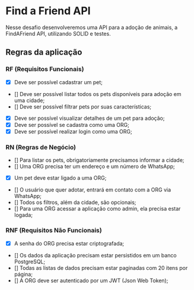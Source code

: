 # Find a Friend API

Nesse desafio desenvolveremos uma API para a adoção de animais, a FindAFriend API, utilizando SOLID e testes.

## Regras da aplicação

### RF (Requisitos Funcionais)
 
 - [X] Deve ser possível cadastrar um pet;
 - [] Deve ser possível listar todos os pets disponíveis para adoção em uma cidade;
 - [] Deve ser possível filtrar pets por suas características;
 - [X] Deve ser possível visualizar detalhes de um pet para adoção;
 - [X] Deve ser possível se cadastra como uma ORG;
 - [X] Deve ser possível realizar login como uma ORG;
 
### RN (Regras de Negócio)

 - [] Para listar os pets, obrigatoriamente precisamos informar a cidade;
 - [] Uma ORG precisa ter um endereço e um número de WhatsApp;
 - [X] Um pet deve estar ligado a uma ORG;
 - [] O usuário que quer adotar, entrará em contato com a ORG via WhatsApp;
 - [] Todos os filtros, além da cidade, são opcionais;
 - [] Para uma ORG acessar a aplicação como admin, ela precisa estar logada;


### RNF (Requisitos Não Funcionais)

 - [X] A senha do ORG precisa estar criptografada; 
 - [] Os dados da aplicação precisam estar persistidos em um banco PostgreSQL;
 - [] Todas as listas de dados precisam estar paginadas com 20 itens por página;
 - [] A ORG deve ser autenticado por um JWT (Json Web Token);